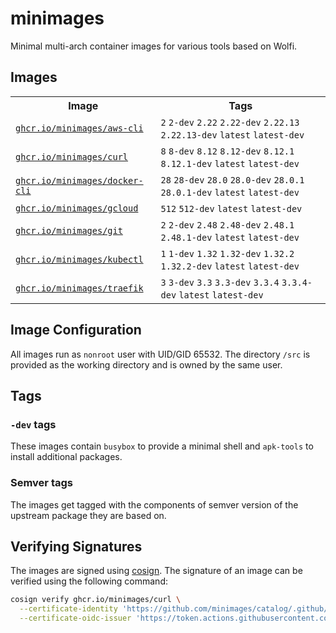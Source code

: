# minimages

Minimal multi-arch container images for various tools based on Wolfi.

## Images
<table>
<tr>
<th>Image</th>
<th>Tags</th>
</tr>
<tr>

<td>
    <a href="//ghcr.io/minimages/aws-cli"><code>ghcr.io/minimages/aws-cli</code></a>
</td>

<td>
    <code>2</code>
    <code>2-dev</code>
    <code>2.22</code>
    <code>2.22-dev</code>
    <code>2.22.13</code>
    <code>2.22.13-dev</code>
    <code>latest</code>
    <code>latest-dev</code>
</td>
</tr>

<tr>

<td>
    <a href="//ghcr.io/minimages/curl"><code>ghcr.io/minimages/curl</code></a>
</td>

<td>
    <code>8</code>
    <code>8-dev</code>
    <code>8.12</code>
    <code>8.12-dev</code>
    <code>8.12.1</code>
    <code>8.12.1-dev</code>
    <code>latest</code>
    <code>latest-dev</code>
</td>
</tr>

<tr>

<td>
    <a href="//ghcr.io/minimages/docker-cli"><code>ghcr.io/minimages/docker-cli</code></a>
</td>

<td>
    <code>28</code>
    <code>28-dev</code>
    <code>28.0</code>
    <code>28.0-dev</code>
    <code>28.0.1</code>
    <code>28.0.1-dev</code>
    <code>latest</code>
    <code>latest-dev</code>
</td>
</tr>

<tr>

<td>
    <a href="//ghcr.io/minimages/gcloud"><code>ghcr.io/minimages/gcloud</code></a>
</td>

<td>
    <code>512</code>
    <code>512-dev</code>
    <code>latest</code>
    <code>latest-dev</code>
</td>
</tr>

<tr>

<td>
    <a href="//ghcr.io/minimages/git"><code>ghcr.io/minimages/git</code></a>
</td>

<td>
    <code>2</code>
    <code>2-dev</code>
    <code>2.48</code>
    <code>2.48-dev</code>
    <code>2.48.1</code>
    <code>2.48.1-dev</code>
    <code>latest</code>
    <code>latest-dev</code>
</td>
</tr>

<tr>

<td>
    <a href="//ghcr.io/minimages/kubectl"><code>ghcr.io/minimages/kubectl</code></a>
</td>

<td>
    <code>1</code>
    <code>1-dev</code>
    <code>1.32</code>
    <code>1.32-dev</code>
    <code>1.32.2</code>
    <code>1.32.2-dev</code>
    <code>latest</code>
    <code>latest-dev</code>
</td>
</tr>

<tr>

<td>
    <a href="//ghcr.io/minimages/traefik"><code>ghcr.io/minimages/traefik</code></a>
</td>

<td>
    <code>3</code>
    <code>3-dev</code>
    <code>3.3</code>
    <code>3.3-dev</code>
    <code>3.3.4</code>
    <code>3.3.4-dev</code>
    <code>latest</code>
    <code>latest-dev</code>
</td>
</tr>

</table>

## Image Configuration

All images run as `nonroot` user with UID/GID 65532. The directory `/src` is provided as the working directory and is owned by the same user.

## Tags
### `-dev` tags
These images contain `busybox` to provide a minimal shell and `apk-tools` to install additional packages.

### Semver tags
The images get tagged with the components of semver version of the upstream package they are based on.

## Verifying Signatures

The images are signed using [cosign](https://github.com/sigstore/cosign). The signature of an image can be verified using the following command:

```bash
cosign verify ghcr.io/minimages/curl \
  --certificate-identity 'https://github.com/minimages/catalog/.github/workflows/build.yml@refs/heads/main' \
  --certificate-oidc-issuer 'https://token.actions.githubusercontent.com'
```
